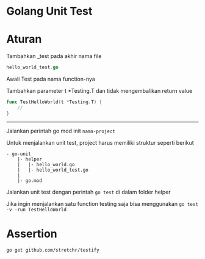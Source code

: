 # Golang Unit Test

# Aturan

Tambahkan \_test pada akhir nama file

```go
hello_world_test.go
```

Awali Test pada nama function-nya

Tambahkan parameter t \*Testing.T dan tidak mengembalikan return value

```go
func TestHelloWorld(t *Testing.T) {
	//
}
```

---

Jalankan perintah go mod init `nama-project`

Untuk menjalankan unit test, project harus memiliki struktur seperti berikut

```
- go-unit
    |- helper
    |   |- hello_world.go
    |   |- hello_world_test.go
    |
    |- go.mod
```

Jalankan unit test dengan perintah `go test` di dalam folder helper

Jika ingin menjalankan satu function testing saja bisa menggunakan `go test -v -run TestHelloWorld`

# Assertion

```shell
go get github.com/stretchr/testify
```
